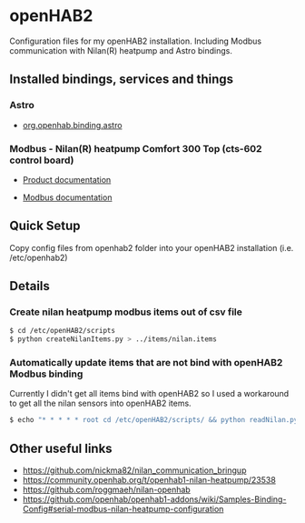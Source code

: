 # openHAB2
Configuration files for my openHAB2 installation. Including Modbus communication with Nilan(R) heatpump and Astro bindings.

## Installed bindings, services and things
### Astro 
* [org.openhab.binding.astro](https://github.com/openhab/openHAB2-addons/tree/master/addons/binding/org.openhab.binding.astro)

### Modbus - Nilan(R) heatpump Comfort 300 Top (cts-602 control board)
* [Product documentation](http://www.nilan.de/startseite/losungen/wohnungslosungen/luftung/comfort-serien/comfort-300-top)

* [Modbus documentation](http://reader.livedition.dk/nilan/272/)


## Quick Setup

Copy config files from openhab2 folder into your openHAB2 installation (i.e. /etc/openhab2)


## Details

### Create nilan heatpump modbus items out of csv file 
```sh
$ cd /etc/openHAB2/scripts
$ python createNilanItems.py > ../items/nilan.items
```

### Automatically update items that are not bind with openHAB2 Modbus binding 
Currently I didn't get all items bind with openHAB2 so I used a workaround to get all the nilan sensors into openHAB2 items.

```sh
$ echo "* * * * * root cd /etc/openHAB2/scripts/ && python readNilan.py" >> /etc/contab
```

## Other useful links
* https://github.com/nickma82/nilan_communication_bringup
* https://community.openhab.org/t/openhab1-nilan-heatpump/23538 
* https://github.com/roggmaeh/nilan-openhab
* https://github.com/openhab/openhab1-addons/wiki/Samples-Binding-Config#serial-modbus-nilan-heatpump-configuration
